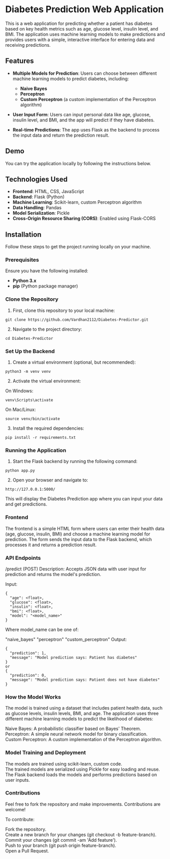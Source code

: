 # Diabetes Prediction Web Application

This is a web application for predicting whether a patient has diabetes based on key health metrics such as age, glucose level, insulin level, and BMI. The application uses machine learning models to make predictions and provides users with a simple, interactive interface for entering data and receiving predictions.

## Features

- **Multiple Models for Prediction**: Users can choose between different machine learning models to predict diabetes, including:
  - **Naive Bayes**
  - **Perceptron**
  - **Custom Perceptron** (a custom implementation of the Perceptron algorithm)
  
- **User Input Form**: Users can input personal data like age, glucose, insulin level, and BMI, and the app will predict if they have diabetes.

- **Real-time Predictions**: The app uses Flask as the backend to process the input data and return the prediction result.

## Demo

You can try the application locally by following the instructions below.

## Technologies Used

- **Frontend**: HTML, CSS, JavaScript
- **Backend**: Flask (Python)
- **Machine Learning**: Scikit-learn, custom Perceptron algorithm
- **Data Handling**: Pandas
- **Model Serialization**: Pickle
- **Cross-Origin Resource Sharing (CORS)**: Enabled using Flask-CORS

## Installation

Follow these steps to get the project running locally on your machine.

### Prerequisites

Ensure you have the following installed:

- **Python 3.x**
- **pip** (Python package manager)

### Clone the Repository

1. First, clone this repository to your local machine:
```
git clone https://github.com/Vardhan2112/Diabetes-Predictor.git
```
2. Navigate to the project directory:
```
cd Diabetes-Predictor
```
### Set Up the Backend
1. Create a virtual environment (optional, but recommended):
```
python3 -m venv venv
```
2. Activate the virtual environment:

On Windows:
```
venv\Scripts\activate
```
On Mac/Linux:
```
source venv/bin/activate
```
3. Install the required dependencies:
```
pip install -r requirements.txt
```
### Running the Application
1. Start the Flask backend by running the following command:
```
python app.py
```
2. Open your browser and navigate to:
```
http://127.0.0.1:5000/
```
This will display the Diabetes Prediction app where you can input your data and get predictions.

### Frontend
The frontend is a simple HTML form where users can enter their health data (age, glucose, insulin, BMI) and choose a machine learning model for prediction. The form sends the input data to the Flask backend, which processes it and returns a prediction result.

### API Endpoints
/predict (POST)
Description: Accepts JSON data with user input for prediction and returns the model's prediction.

Input:
```
{
  "age": <float>,
  "glucose": <float>,
  "insulin": <float>,
  "bmi": <float>,
  "model": "<model_name>"
}
```
Where model_name can be one of:

"naive_bayes"
"perceptron"
"custom_perceptron"
Output:
```
{
  "prediction": 1,
  "message": "Model prediction says: Patient has diabetes"
}
or
{
  "prediction": 0,
  "message": "Model prediction says: Patient does not have diabetes"
}
```
### How the Model Works
The model is trained using a dataset that includes patient health data, such as glucose levels, insulin levels, BMI, and age. The application uses three different machine learning models to predict the likelihood of diabetes:

Naive Bayes: A probabilistic classifier based on Bayes' Theorem.\
Perceptron: A simple neural network model for binary classification.\
Custom Perceptron: A custom implementation of the Perceptron algorithm.
### Model Training and Deployment
The models are trained using scikit-learn, custom code.\
The trained models are serialized using Pickle for easy loading and reuse.\
The Flask backend loads the models and performs predictions based on user inputs.
### Contributions
Feel free to fork the repository and make improvements. Contributions are welcome!

To contribute:

Fork the repository.\
Create a new branch for your changes (git checkout -b feature-branch).\
Commit your changes (git commit -am 'Add feature').\
Push to your branch (git push origin feature-branch).\
Open a Pull Request.

